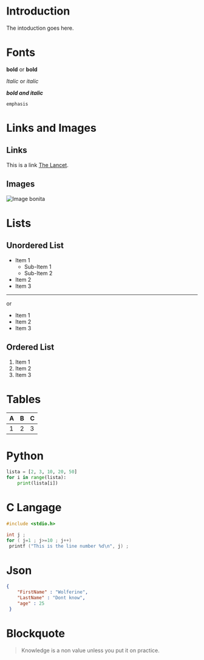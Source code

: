 # Introduction
The intoduction goes here.

# Fonts
**bold** or __bold__

*Italic* or _italic_

***bold and italic***

`emphasis`

# Links and Images
## Links
This is a link [The Lancet](https://www.thelancet.com/journals/lancet/article/PIIS0140-6736(13)62228-X/fulltext#seccestitle30). 
## Images
![Image bonita](https://yourhosthelper.com/wp-content/uploads/2017/12/nice.1466255.jpg "Title")
# Lists
## Unordered List
* Item 1
  * Sub-Item 1
  * Sub-Item 2
* Item 2
* Item 3
---

or 
+ Item 1
+ Item 2
+ Item 3

## Ordered List
1. Item 1
2. Item 2
3. Item 3

# Tables
| A | B | C |
|---|---|---|
|1  |2  |3  |

# Python
```python
lista = [2, 3, 10, 20, 50]
for i in range(lista):
    print(lista[i])
```
# C Langage
```c
#include <stdio.h>

int j ;
for ( j=1 ; j>=10 ; j++)
 printf ("This is the line number %d\n", j) ;
```
# Json
```json
{
    "FirstName" : "Wolferine", 
    "LastName" : "Dont know",
    "age" : 25
 }
 ```
# Blockquote
> Knowledge is a non value unless you put it on  practice. 
